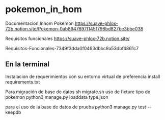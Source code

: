 # pokemon_in_hom

Documentacion Inhom Pokemon https://suave-phlox-72b.notion.site/Pokemon-0ab8947697f145f796bd827be3bbe038  

Requisitos funcionales https://suave-phlox-72b.notion.site/  

Requisitos-Funcionales-7349f3dda0f0463dbbc9a53dbf4861c7
## En la terminal 
Instalacion de requerimientos  con su entorno virtual de preferencia  install requirements.txt  

Para migración de base de datos  sh migrate.sh 
uso de fixture  tipo de pokemon  python3 manage.py  loaddata type.json  

para el uso de la base de datos de prueba  python3 manage.py  test --keepdb